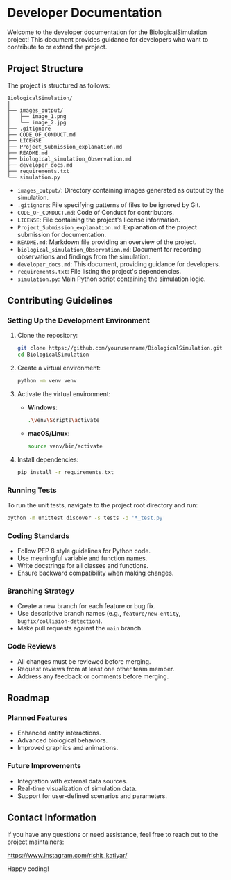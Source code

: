 # Developer Documentation

Welcome to the developer documentation for the BiologicalSimulation project! This document provides guidance for developers who want to contribute to or extend the project.

## Project Structure

The project is structured as follows:

```
BiologicalSimulation/
│
├── images_output/
│   ├── image_1.png
│   └── image_2.jpg
├── .gitignore
├── CODE_OF_CONDUCT.md
├── LICENSE
├── Project_Submission_explanation.md
├── README.md
├── biological_simulation_Observation.md
├── developer_docs.md
├── requirements.txt
└── simulation.py
```

- `images_output/`: Directory containing images generated as output by the simulation.
- `.gitignore`: File specifying patterns of files to be ignored by Git.
- `CODE_OF_CONDUCT.md`: Code of Conduct for contributors.
- `LICENSE`: File containing the project's license information.
- `Project_Submission_explanation.md`: Explanation of the project submission for documentation.
- `README.md`: Markdown file providing an overview of the project.
- `biological_simulation_Observation.md`: Document for recording observations and findings from the simulation.
- `developer_docs.md`: This document, providing guidance for developers.
- `requirements.txt`: File listing the project's dependencies.
- `simulation.py`: Main Python script containing the simulation logic.

## Contributing Guidelines

### Setting Up the Development Environment

1. Clone the repository:

    ```bash
    git clone https://github.com/yourusername/BiologicalSimulation.git
    cd BiologicalSimulation
    ```

2. Create a virtual environment:

    ```bash
    python -m venv venv
    ```

3. Activate the virtual environment:

    - **Windows**:

        ```bash
        .\venv\Scripts\activate
        ```

    - **macOS/Linux**:

        ```bash
        source venv/bin/activate
        ```

4. Install dependencies:

    ```bash
    pip install -r requirements.txt
    ```

### Running Tests

To run the unit tests, navigate to the project root directory and run:

```bash
python -m unittest discover -s tests -p '*_test.py'
```

### Coding Standards

- Follow PEP 8 style guidelines for Python code.
- Use meaningful variable and function names.
- Write docstrings for all classes and functions.
- Ensure backward compatibility when making changes.

### Branching Strategy

- Create a new branch for each feature or bug fix.
- Use descriptive branch names (e.g., `feature/new-entity`, `bugfix/collision-detection`).
- Make pull requests against the `main` branch.

### Code Reviews

- All changes must be reviewed before merging.
- Request reviews from at least one other team member.
- Address any feedback or comments before merging.

## Roadmap

### Planned Features

- Enhanced entity interactions.
- Advanced biological behaviors.
- Improved graphics and animations.

### Future Improvements

- Integration with external data sources.
- Real-time visualization of simulation data.
- Support for user-defined scenarios and parameters.

## Contact Information

If you have any questions or need assistance, feel free to reach out to the project maintainers:

https://www.instagram.com/rishit_katiyar/

Happy coding!
